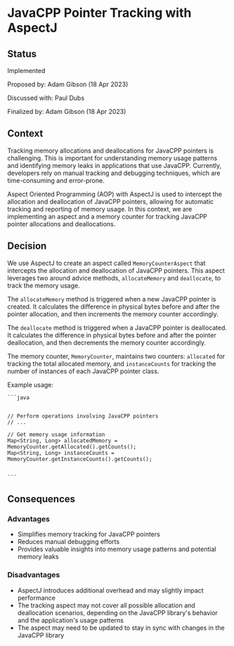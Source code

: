# JavaCPP Pointer Tracking with AspectJ

## Status
Implemented

Proposed by: Adam Gibson (18 Apr 2023)

Discussed with: Paul Dubs

Finalized by: Adam Gibson (18 Apr 2023)

## Context

Tracking memory allocations and deallocations for JavaCPP pointers is challenging. This is important for understanding memory usage patterns and identifying memory leaks in applications that use JavaCPP. Currently, developers rely on manual tracking and debugging techniques, which are time-consuming and error-prone.

Aspect Oriented Programming (AOP) with AspectJ is used to intercept the allocation and deallocation of JavaCPP pointers, allowing for automatic tracking and reporting of memory usage. In this context, we are implementing an aspect and a memory counter for tracking JavaCPP pointer allocations and deallocations.

## Decision

We use AspectJ to create an aspect called `MemoryCounterAspect` that intercepts the allocation and deallocation of JavaCPP pointers. This aspect leverages two around advice methods, `allocateMemory` and `deallocate`, to track the memory usage.

The `allocateMemory` method is triggered when a new JavaCPP pointer is created. It calculates the difference in physical bytes before and after the pointer allocation, and then increments the memory counter accordingly.

The `deallocate` method is triggered when a JavaCPP pointer is deallocated. It calculates the difference in physical bytes before and after the pointer deallocation, and then decrements the memory counter accordingly.

The memory counter, `MemoryCounter`, maintains two counters: `allocated` for tracking the total allocated memory, and `instanceCounts` for tracking the number of instances of each JavaCPP pointer class.

Example usage:

    ```java


    // Perform operations involving JavaCPP pointers
    // ...

    // Get memory usage information
    Map<String, Long> allocatedMemory = MemoryCounter.getAllocated().getCounts();
    Map<String, Long> instanceCounts = MemoryCounter.getInstanceCounts().getCounts();


    ```

## Consequences

### Advantages
* Simplifies memory tracking for JavaCPP pointers
* Reduces manual debugging efforts
* Provides valuable insights into memory usage patterns and potential memory leaks

### Disadvantages
* AspectJ introduces additional overhead and may slightly impact performance
* The tracking aspect may not cover all possible allocation and deallocation scenarios, depending on the JavaCPP library's behavior and the application's usage patterns
* The aspect may need to be updated to stay in sync with changes in the JavaCPP library
